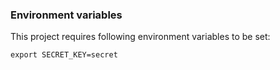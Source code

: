 ### Environment variables
This project requires following environment variables to be set:
```shell
export SECRET_KEY=secret
```
